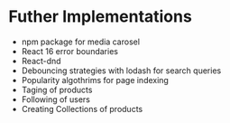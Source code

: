 # Futher Implementations

* npm package for media carosel
* React 16 error boundaries
* React-dnd
* Debouncing strategies with lodash for search queries
* Popularity algothrims for page indexing
* Taging of products
* Following of users
* Creating Collections of products
